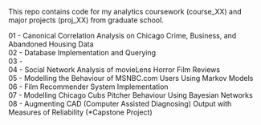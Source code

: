 This repo contains code for my analytics coursework (course_XX) and major projects (proj_XX) from graduate school.

01 - Canonical Correlation Analysis on Chicago Crime, Business, and Abandoned Housing Data  
02 - Database Implementation and Querying  
03 -   
04 - Social Network Analysis of movieLens Horror Film Reviews  
05 - Modelling the Behaviour of MSNBC.com Users Using Markov Models  
06 - Film Recommender System Implementation  
07 - Modelling Chicago Cubs Pitcher Behaviour Using Bayesian Networks  
08 - Augmenting CAD (Computer Assisted Diagnosing) Output with Measures of Reliability (*Capstone Project)  
